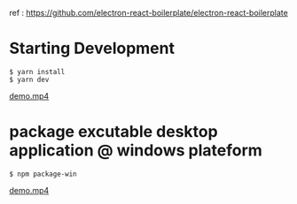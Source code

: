 ref : https://github.com/electron-react-boilerplate/electron-react-boilerplate

# Starting Development

    $ yarn install
    $ yarn dev

[demo.mp4](https://github.com/kingbike/DesktopApp_Electron_React/raw/master/demoDev.mp4)

# package excutable desktop application @ windows plateform

    $ npm package-win

[demo.mp4](https://github.com/kingbike/DesktopApp_Electron_React/raw/master/demoWinExe.mp4)
